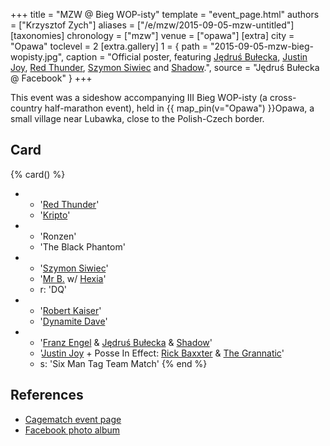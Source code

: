 +++
title = "MZW @ Bieg WOP-isty"
template = "event_page.html"
authors = ["Krzysztof Zych"]
aliases = ["/e/mzw/2015-09-05-mzw-untitled"]
[taxonomies]
chronology = ["mzw"]
venue = ["opawa"]
[extra]
city = "Opawa"
toclevel = 2
[extra.gallery]
1 = { path = "2015-09-05-mzw-bieg-wopisty.jpg", caption = "Official poster, featuring [Jędruś Bułecka](@/w/jedrus-bulecka.md), [Justin Joy](@/w/justin-joy.md), [Red Thunder](@/w/red-thunder.md), [Szymon Siwiec](@/w/szymon-siwiec.md) and [Shadow](@/w/shadow.md).", source = "Jędruś Bułecka @ Facebook" }
+++

This event was a sideshow accompanying III Bieg WOP-isty (a cross-country half-marathon event), held in {{ map_pin(v="Opawa") }}Opawa, a small village near Lubawka, close to the Polish-Czech border.

## Card

{% card() %}
- - '[Red Thunder](@/w/red-thunder.md)'
  - '[Kripto](@/w/kripto.md)'
- - 'Ronzen'
  - 'The Black Phantom'
- - '[Szymon Siwiec](@/w/szymon-siwiec.md)'
  - '[Mr B.](@/w/mr-b.md) w/ [Hexia](@/w/hexia.md)'
  - r: 'DQ'
- - '[Robert Kaiser](@/w/robert-kaiser.md)'
  - '[Dynamite Dave](@/w/dynamite-dave.md)'
- - '[Franz Engel](@/w/franz-engel.md) & [Jędruś Bułecka](@/w/jedrus-bulecka.md) & [Shadow](@/w/shadow.md)'
  - '[Justin Joy](@/w/justin-joy.md) + Posse In Effect: [Rick Baxxter](@/w/rick-baxxter.md) & [The Grannatic](@/w/the-grannatic.md)'
  - s: 'Six Man Tag Team Match'
{% end %}

## References

* [Cagematch event page](https://www.cagematch.net/?id=1&nr=153089)
* [Facebook photo album](https://www.facebook.com/media/set/?set=a.688837451260484.1073741844.378963568914542&type=3)
